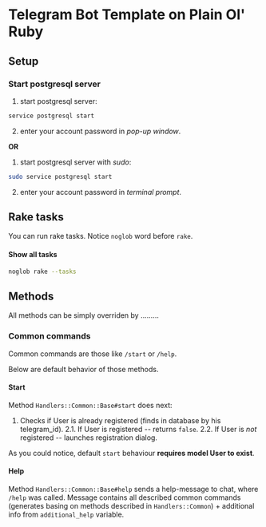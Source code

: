 # Telegram Bot Template on Plain Ol' Ruby

## Setup

### Start postgresql server

1. start postgresql server:
``` bash
service postgresql start
```
2. enter your account password in <em>pop-up window</em>.

**OR**

1. start postgresql server with <em>sudo</em>:
``` bash
sudo service postgresql start
```
2. enter your account password in <em>terminal prompt</em>.

## Rake tasks

You can run rake tasks. Notice `noglob` word before `rake`.

#### Show all tasks
``` bash
noglob rake --tasks
```

## Methods

All methods can be simply overriden by .........

### Common commands

Common commands are those like `/start` or `/help`.

Below are default behavior of those methods.

#### Start

Method `Handlers::Common::Base#start` does next:
1. Checks if User is already registered (finds in database by his telegram_id).
2.1. If User is registered -- returns `false`.
2.2. If User is <em>not</em> registered -- launches registration dialog.

As you could notice, default `start` behaviour **requires model User to exist**.

#### Help

Method `Handlers::Common::Base#help` sends a help-message to chat, where `/help` was called.
Message contains all described common commands (generates basing on methods described in `Handlers::Common`) + additional info from `additional_help` variable.

